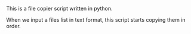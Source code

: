 This is a file copier script written in python.

When we input a files list in text format, this script starts copying them in order.
